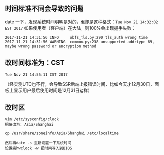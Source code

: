 ## 时间标准不同会导致的问题
date 一下，发现系统时间明明是对的，但却是这种格式：`Tue Nov 21 14:32:02 EST 2017`
如果使用者（客户端）在大陆，则100%会出现握手失败：
```
2017-11-21 14:31:56 INFO     obfs_tls.py:290 tls_auth wrong time
2017-11-21 14:31:56 WARNING  common.py:238 unsupported addrtype 69, maybe wrong password or encryption method
```

## 改时间标准为：CST
``Tue Nov 21 14:55:11 CST 2017``

（经实测UTC也不行，会导致SSR后端上报错误时间，比如今天才12月30日，面板上显示用户最后使用时间是12月31日这样）

## 改时区
```
vim /etc/sysconfig/clock
把值改为: Asia/Shanghai

cp /usr/share/zoneinfo/Asia/Shanghai /etc/localtime

然后再date -s 重新设置一下系统时间
设置完hwclock -w 把时间写入到BIOS
```